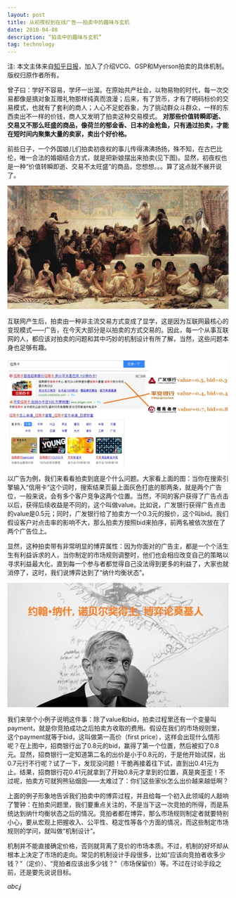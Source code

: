 ```yaml
---
layout: post
title: 从初夜权到在线广告——拍卖中的趣味与玄机
date: 2018-04-08
description: “拍卖中的趣味与玄机”
tag: technology
---   
```


注: 本文主体来自[知乎日报](https://zhuanlan.zhihu.com/p/29486653)，加入了介绍VCG、GSP和Myerson拍卖的具体机制。版权归原作者所有。

曾子曰：学好不容易，学坏一出溜。在原始共产社会，以物易物的时代，每一次交易都像是搞对象互赠礼物那样纯真而浪漫；后来，有了货币，才有了明码标价的交易模式，也就有了套利的商人；人心不足蛇吞象，为了挑动群众斗群众，一样的东西卖出不一样的价钱，商人又发明了拍卖这种交易模式。
**对那些价值转瞬即逝、交易又不那么旺盛的商品，像荷兰的郁金香、日本的金枪鱼，只有通过拍卖，才能在短时间内聚集大量的卖家，卖出个好价格。**

前些日子，一个外国娘儿们拍卖初夜权的事儿传得沸沸扬扬，殊不知，在古巴比伦，唯一合法的婚姻结合方式，就是把新娘摆出来拍卖(见下图)。显然，初夜权也是一种“价值转瞬即逝、交易不太旺盛”的商品，您想想。。。算了这点就不展开说了。

![avatar](/images/20180408auction-1.jpg)

互联网产生后，拍卖由一种非主流交易方式变成了显学，这是因为互联网最核心的变现模式——广告，在今天大部分是以拍卖的方式交易的。因此，每一个从事互联网的人，都应该对拍卖的问题和其中巧妙的机制设计有所了解，当然，这些问题本身也足够有趣。

![avatar](/images/20180408auction-2.jpg)

以广告为例，我们来看看拍卖到底是个什么问题。大家看上面的图：当你在搜索引擎输入“信用卡”这个词时，搜索结果页最上面灰色打底的那两条，就是两个广告位，一般来说，会有多个客户竞争这两个位置。当然，不同的客户获得了广告点击以后，获得后续收益是不同的，这个叫做value。比如说，广发银行获得广告点击的value是0.5元；同时，广发银行给了拍卖方一个0.3元的报价，这个叫bid。我们假设客户对点击率的影响不大，那么拍卖方按照bid来拍序，前两名被依次放在了两个广告位上。

显然，这种拍卖带有非常明显的博弈属性：因为你面对的广告主，都是一个个活生生有利益诉求的人，当你制定的市场规则调整时，他们也会相应改变自己的策略以寻求利益最大化，直到每一个参与者都觉得自己没法得到更多的利益了，大家也就消停了，这时，我们说博弈达到了“纳什均衡状态”。

![avatar](/images/20180408auction-3.jpg)

我们来举个小例子说明这件事：除了value和bid，拍卖过程里还有一个变量叫payment，就是你竞拍成功之后拍卖方收取的费用。假设在我们的市场规则里，这个payment就等于bid，这叫做第一高价（first price），这样会出现什么情形呢？在上图中，招商银行出了0.8元的bid，赢得了第一个位置，然后被扣了0.8元。显然，招商银行一定知道第二名的出价是小于0.8元的，于是他开始试探，出0.7元行不行呢？试了一下，发现没问题！干脆再接着往下试，直到出0.41元为止。结果，招商银行花0.41元就拿到了开始0.8元才拿到的位置，真是爽歪歪！不过呢，拍卖方可就狗熊钻烟囱——太难过了：你们这些家伙怎么出价越来越低啊？

上面的例子形象地告诉我们拍卖中的博弈过程，并且给每一个初入此领域的人敲响了警钟：在拍卖问题里，我们要重点关注的，不是当下这一次竞拍的所得，而是系统达到纳什均衡状态之后的情况。竞拍者都在博弈，那么市场规则制定者就要特别小心，要从宏观上把握收入、公平性、稳定性等各个方面的情况，而这些制定市场规则的学问，就叫做“机制设计”。

机制并不能直接确定价格，否则就背离了竞价的市场本质。不过，机制的好坏却从根本上决定了市场的走向。常见的机制设计手段很多，比如“应该向竞拍者收多少钱？”（定价）、“竞拍者应该出多少钱？”（市场保留价）等。不过在讨论手段之前，还是要先说说目标。



$abc_ij$



